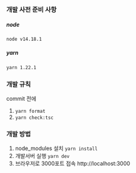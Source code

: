 ### 개발 사전 준비 사항

##### node

```bash
node v14.18.1
```

##### yarn

```bash
yarn 1.22.1
```

### 개발 규칙

commit 전에

1. `yarn format`
2. `yarn check:tsc`

### 개발 방법

1. node_modules 설치 `yarn install`
2. 개발서버 실행 `yarn dev`
3. 브라우저로 3000포트 접속 http://localhost:3000
